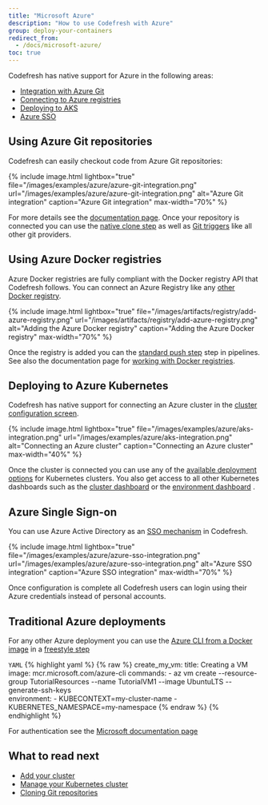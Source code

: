 ```yaml
---
title: "Microsoft Azure"
description: "How to use Codefresh with Azure"
group: deploy-your-containers
redirect_from:
  - /docs/microsoft-azure/
toc: true
---
```


Codefresh has native support for Azure in the following areas:

- [Integration with Azure Git]({{site.baseurl}}/docs/integrations/git-providers/#azure-devops)
- [Connecting to Azure registries]({{site.baseurl}}/docs/docker-registries/external-docker-registries/azure-docker-registry/)
- [Deploying to AKS]({{site.baseurl}}/docs/deploy-to-kubernetes/add-kubernetes-cluster/#adding-aks-cluster)
- [Azure SSO]({{site.baseurl}}/docs/enterprise/single-sign-on/sso-azure/)

## Using Azure Git repositories

Codefresh can easily checkout code from Azure Git repositories:

{% include 
image.html 
lightbox="true" 
file="/images/examples/azure/azure-git-integration.png" 
url="/images/examples/azure/azure-git-integration.png"
alt="Azure Git integration" 
caption="Azure Git integration"
max-width="70%"
%}

For more details see the [documentation page]({{site.baseurl}}/docs/integrations/git-providers/#azure-devops). Once your repository is connected you can use the [native clone step]({{site.baseurl}}/docs/codefresh-yaml/steps/git-clone/) as well as [Git triggers]({{site.baseurl}}/docs/configure-ci-cd-pipeline/triggers/git-triggers/) like all other git providers.

## Using Azure Docker registries

Azure Docker registries are fully compliant with the Docker registry API that Codefresh follows. You can connect an Azure Registry like any [other Docker registry]({{site.baseurl}}/docs/docker-registries/external-docker-registries/).

{% 
	include image.html 
	lightbox="true" 
file="/images/artifacts/registry/add-azure-registry.png" 
url="/images/artifacts/registry/add-azure-registry.png" 
alt="Adding the Azure Docker registry" 
caption="Adding the Azure Docker registry" 
max-width="70%" 
%}

Once the registry is added you can the [standard push step]({{site.baseurl}}/docs/codefresh-yaml/steps/push/) step in pipelines. See also the documentation page for [working with Docker registries]({{site.baseurl}}/docs/docker-registries/working-with-docker-registries/).

## Deploying to Azure Kubernetes

Codefresh has native support for connecting an Azure cluster in the [cluster configuration screen]({{site.baseurl}}/docs/deploy-to-kubernetes/add-kubernetes-cluster/).

{% 
	include image.html 
	lightbox="true" 
file="/images/examples/azure/aks-integration.png" 
url="/images/examples/azure/aks-integration.png" 
alt="Connecting an Azure cluster" 
caption="Connecting an Azure cluster" 
max-width="40%" 
%}

Once the cluster is connected you can use any of the [available deployment options]({{site.baseurl}}/docs/deploy-to-kubernetes/deployment-options-to-kubernetes/) for Kubernetes clusters. You also get access to all other Kubernetes dashboards such as the [cluster dashboard]({{site.baseurl}}/docs/deploy-to-kubernetes/manage-kubernetes/)  or the [environment dashboard]({{site.baseurl}}/docs/deploy-to-kubernetes/environment-dashboard/) .

## Azure Single Sign-on

You can use Azure Active Directory as an [SSO mechanism]({{site.baseurl}}/docs/enterprise/single-sign-on/) in Codefresh.

{% include 
image.html 
lightbox="true" 
file="/images/examples/azure/azure-sso-integration.png" 
url="/images/examples/azure/azure-sso-integration.png"
alt="Azure SSO integration" 
caption="Azure SSO integration"
max-width="70%"
%}

Once configuration is complete all Codefresh users can login using their Azure credentials instead of personal accounts.

## Traditional Azure deployments

For any other Azure deployment you can use the [Azure CLI from a Docker image](https://hub.docker.com/_/microsoft-azure-cli) in a [freestyle step]({{site.baseurl}}/docs/codefresh-yaml/steps/freestyle/)

`YAML`
{% highlight yaml %}
{% raw %}
  create_my_vm:
    title: Creating a VM
    image: mcr.microsoft.com/azure-cli
    commands:
      - az vm create --resource-group TutorialResources --name TutorialVM1 --image UbuntuLTS --generate-ssh-keys     
    environment:
      - KUBECONTEXT=my-cluster-name
      - KUBERNETES_NAMESPACE=my-namespace
{% endraw %}
{% endhighlight %}

For authentication see the [Microsoft documentation page](https://docs.microsoft.com/en-us/cli/azure/authenticate-azure-cli?view=azure-cli-latest)

 


## What to read next

- [Add your cluster]({{site.baseurl}}/docs/deploy-to-kubernetes/add-kubernetes-cluster/)
- [Manage your Kubernetes cluster]({{site.baseurl}}/docs/deploy-to-kubernetes/manage-kubernetes/)
- [Cloning Git repositories]({{site.baseurl}}/docs/yaml-examples/examples/git-checkout/)
